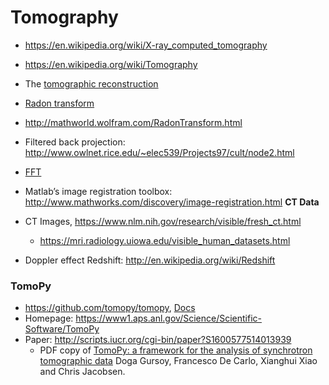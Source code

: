 


# Tomography
+ https://en.wikipedia.org/wiki/X-ray_computed_tomography
+ https://en.wikipedia.org/wiki/Tomography
+ The [tomographic reconstruction](http://en.wikipedia.org/wiki/Tomographic_reconstruction)
+ [Radon transform](http://en.wikipedia.org/wiki/Radon_transform) 
+ http://mathworld.wolfram.com/RadonTransform.html
+ Filtered back projection: http://www.owlnet.rice.edu/~elec539/Projects97/cult/node2.html
+ [FFT](http://en.wikipedia.org/wiki/Fast_Fourier_transform)
+ Matlab’s image registration toolbox: http://www.mathworks.com/discovery/image-registration.html 
__CT Data__
+ CT Images, https://www.nlm.nih.gov/research/visible/fresh_ct.html
   + https://mri.radiology.uiowa.edu/visible_human_datasets.html

+ Doppler effect Redshift: http://en.wikipedia.org/wiki/Redshift

### TomoPy
+ https://github.com/tomopy/tomopy, [Docs](https://tomopy.readthedocs.org/)
+ Homepage: https://www1.aps.anl.gov/Science/Scientific-Software/TomoPy
+ Paper: http://scripts.iucr.org/cgi-bin/paper?S1600577514013939
   + PDF copy of [TomoPy: a framework for the analysis of synchrotron tomographic data](http://journals.iucr.org/s/issues/2014/05/00/pp5049/pp5049.pdf) Doga Gursoy, Francesco De Carlo, Xianghui Xiao and Chris Jacobsen.
